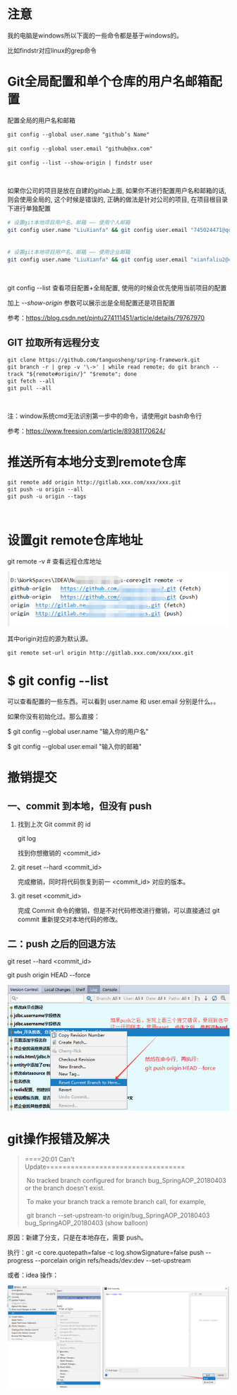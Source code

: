 #  注意

我的电脑是windows所以下面的一些命令都是基于windows的。

比如findstr对应linux的grep命令

# Git全局配置和单个仓库的用户名邮箱配置

配置全局的用户名和邮箱

```
git config --global user.name "github’s Name"

git config --global user.email "github@xx.com"

git config --list --show-origin | findstr user
```

![img](data:image/gif;base64,R0lGODlhAQABAPABAP///wAAACH5BAEKAAAALAAAAAABAAEAAAICRAEAOw==)![点击并拖拽以移动](data:image/gif;base64,R0lGODlhAQABAPABAP///wAAACH5BAEKAAAALAAAAAABAAEAAAICRAEAOw==)

如果你公司的项目是放在自建的gitlab上面, 如果你不进行配置用户名和邮箱的话, 则会使用全局的, 这个时候是错误的, 正确的做法是针对公司的项目, 在项目根目录下进行单独配置

```bash
# 设置git本地项目用户名、邮箱 —— 使用个人邮箱
git config user.name "LiuXianfa" && git config user.email "745024471@qq.com" && git config --list --show-origin | findstr user && git config credential.helper "store --file .git/.git-credentials" && git config --list --show-origin | findstr credential


# 设置git本地项目用户名、邮箱 —— 使用企业邮箱
git config user.name "LiuXianfa" && git config user.email "xianfaliu2@creditease.cn" && git config --list --show-origin | findstr user && git config credential.helper "store --file .git/.git-credentials" && git config --list --show-origin | findstr credential
```

![img](data:image/gif;base64,R0lGODlhAQABAPABAP///wAAACH5BAEKAAAALAAAAAABAAEAAAICRAEAOw==)![点击并拖拽以移动](data:image/gif;base64,R0lGODlhAQABAPABAP///wAAACH5BAEKAAAALAAAAAABAAEAAAICRAEAOw==)

git config --list 查看项目配置+全局配置, 使用的时候会优先使用当前项目的配置

加上 *--show-origin* 参数可以展示出是全局配置还是项目配置

参考：https://blog.csdn.net/pintu274111451/article/details/79767970

## GIT 拉取所有远程分支

```
git clone https://github.com/tanguosheng/spring-framework.git
git branch -r | grep -v '\->' | while read remote; do git branch --track "${remote#origin/}" "$remote"; done
git fetch --all
git pull --all
```

![img](data:image/gif;base64,R0lGODlhAQABAPABAP///wAAACH5BAEKAAAALAAAAAABAAEAAAICRAEAOw==)![点击并拖拽以移动](data:image/gif;base64,R0lGODlhAQABAPABAP///wAAACH5BAEKAAAALAAAAAABAAEAAAICRAEAOw==)

注：window系统cmd无法识别第一步中的命令，请使用git bash命令行

参考：https://www.freesion.com/article/89381170624/

# 推送所有本地分支到remote仓库

```
git remote add origin http://gitlab.xxx.com/xxx/xxx.git
git push -u origin --all
git push -u origin --tags
```

![img](data:image/gif;base64,R0lGODlhAQABAPABAP///wAAACH5BAEKAAAALAAAAAABAAEAAAICRAEAOw==)![点击并拖拽以移动](data:image/gif;base64,R0lGODlhAQABAPABAP///wAAACH5BAEKAAAALAAAAAABAAEAAAICRAEAOw==)

# 设置git remote仓库地址

git remote -v # 查看远程仓库地址

![img](images/up-0c76bb92b59036cb695365dcf70f0e808d6.png)

其中origin对应的源为默认源。

```
git remote set-url origin http://gitlab.xxx.com/xxx/xxx.git  
```





# $ git config --list

可以查看配置的一些东西。可以看到 user.name 和 user.email 分别是什么。。

如果你没有初始化过。那么直接：

$ git config --global user.name "输入你的用户名"

$ git config --global user.email "输入你的邮箱"

 

# 撤销提交

## 一、commit 到本地，但没有 push

1. 找到上次 Git commit 的 id

   git log

   找到你想撤销的 <commit_id>

2. git reset --hard <commit_id>

   完成撤销，同时将代码恢复到前一 <commit_id> 对应的版本。

3. git reset <commit_id>

   完成 Commit 命令的撤销，但是不对代码修改进行撤销，可以直接通过 git commit 重新提交对本地代码的修改。

## 二：push 之后的回退方法

   git reset --hard <commit_id>

   git push origin HEAD --force

![img](images/up-4c705b4cbd7a06559984dbba914cc3c1b74.png)

 

 



# git操作报错及解决

> ====20:01  Can't Update==================================
>
> ​    No tracked branch configured for branch bug_SpringAOP_20180403 or the branch doesn't exist.
>
> ​    To make your branch track a remote branch call, for example,
>
> ​    git branch --set-upstream-to origin/bug_SpringAOP_20180403 bug_SpringAOP_20180403 (show balloon)

原因：新建了分支，只是在本地存在，需要 push。

执行：git -c core.quotepath=false -c log.showSignature=false push --progress --porcelain origin refs/heads/dev:dev --set-upstream

或者：idea 操作：

![img](images/up-de54fccc98d0c974e6429b0785c7054bd3d.png)







